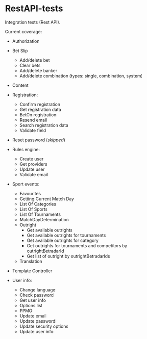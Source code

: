 # RestAPI-tests

Integration tests (Rest API).

Current coverage:

* Authorization
* Bet Slip
  * Add/delete bet
  * Clear bets
  * Add/delete banker
  * Add/delete combination (types: single, combination, system)
* Content
* Registration:
  * Confirm registration
  * Get registration data
  * BetOn registration
  * Resend email
  * Search registration data
  * Validate field
* Reset password (_skipped_)
* Rules engine:
  * Create user
  * Get providers
  * Update user
  * Validate email
* Sport events:
  * Favourites
  * Getting Current Match Day
  * List Of Categories
  * List Of Sports
  * List Of Tournaments
  * MatchDayDetermination
  * Outright
    * Get available outrights
    * Get available outrights for tournaments
    * Get available outrights for category
    * Get outrights for tournaments and competitors by outrightBetradarId
    * Get list of outright by outrightBetradarIds
  * Translation

* Template Controller
* User info:
  * Change language
  * Check password
  * Get user info
  * Options list
  * PPMO
  * Update email
  * Update password
  * Update security options
  * Update user info  





